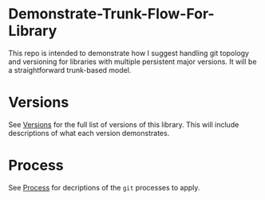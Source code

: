 # Demonstrate-Trunk-Flow-For-Library
This repo is intended to demonstrate how I suggest handling git topology and versioning for libraries with multiple persistent major versions. It will be a straightforward trunk-based model.

# Versions
See [Versions](./VERSIONS.md) for the full list of versions of this library. This will include descriptions of what each version demonstrates.

# Process
See [Process](./PROCESS.md) for decriptions of the `git` processes to apply.
